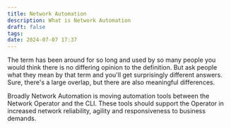 ```yaml
---
title: Network Automation
description: What is Network Automation
draft: false
tags: 
date: 2024-07-07 17:37
---
```

The term has been around for so long and used by so many people you would think there is no differing opinion to the definition. But ask people what they mean by that term and you'll get surprisingly different answers. Sure, there's a large overlap, but there are also meaningful differences.

Broadly Network Automation is moving automation tools between the Network Operator and the CLI. These tools should support the Operator in increased network reliability, agility and responsiveness to business demands.


